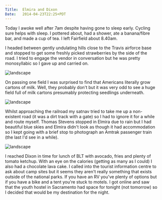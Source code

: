 ```yaml
---
Title:	Elmira and Dixon
Date:	2014-04-23T22:25+PDT
---
```


Today I awoke well after 7am despite having gone to sleep early. Cycling sure helps with sleep. I pottered about, had a shower, ate a banana/fibre bar, and made a cup of tea. I left Fairfield about 8.40am.

I headed between gently undulating hills close to the Travis airforce base and stopped to get some freshly picked strawberries by the side of the road. I tried to engage the vendor in conversation but he was pretty monosyllabic so I gave up and carried on.

![landscape](https://www.flickr.com/photos/astronomyblog/14002364044/ "Stopped to buy strawberries")

On passing one field I was surprised to find that Americans literally grow cartons of milk. Well, they probably don't but it was very odd to see a huge field full of milk cartons presumably protecting seedlings underneath.

![landscape](https://www.flickr.com/photos/astronomyblog/14002364044/ "Milk Carton plants")

Whilst approaching the railroad my satnav tried to take me up a non-existent road (it was a dirt track with a gate) so I had to ignore it for a while and route myself. Thomas Stevens stopped in Elmira due to rain but I had beautiful blue skies and Elmira didn't look as though it had accommodation so I kept going with a brief stop to photograph an Amtrak passenger train (the last I'd see in a while).

![landscape](https://www.flickr.com/photos/astronomyblog/14002377784/ "Elmira")

I reached Dixon in time for lunch of BLT with avocado, fries and plenty of tomato ketchup. With an eye on the calories (getting as many as I could) I also had a chocolate lava cake. I called into the tourist information centre to ask about camp sites but it seems they aren't really something that exists outside of the national parks. If you have an RV you've plenty of options but if you have a bike and a tent you're stuck to motels. I got online and saw that the youth hostel in Sacramento had space for tonight (not tomorrow) so I decided that would be my destination for the night.